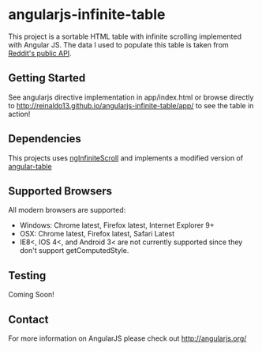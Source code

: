 # angularjs-infinite-table

This project is a sortable HTML table with infinite scrolling implemented with Angular JS. The data I used to populate this table is taken from [Reddit's public API](http://www.reddit.com/dev/api).

## Getting Started

See angularjs directive implementation in app/index.html or browse directly to http://reinaldo13.github.io/angularjs-infinite-table/app/ to see the table in action!

## Dependencies

This projects uses [ngInfiniteScroll](https://binarymuse.github.io/ngInfiniteScroll/index.html) and implements a modified version of [angular-table](http://angulartable.com/)

## Supported Browsers

All modern browsers are supported:

* Windows: Chrome latest, Firefox latest, Internet Explorer 9+
* OSX: Chrome latest, Firefox latest, Safari Latest
* IE8<, IOS 4<, and Android 3< are not currently supported since they don't support getComputedStyle.

## Testing

Coming Soon!

## Contact

For more information on AngularJS please check out http://angularjs.org/
